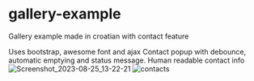 # gallery-example
Gallery example made in croatian with contact feature

Uses bootstrap, awesome font and ajax
Contact popup with debounce, automatic emptying and status message.
Human readable contact info
![Screenshot_2023-08-25_13-22-21](https://github.com/MangyCat/gallery-example/assets/73955445/248fd9d9-771e-4d8d-af08-3342727bc5d2)
![contacts](https://github.com/MangyCat/gallery-example/assets/73955445/35af736e-5a60-455c-a582-3a88f3a23bf5)
